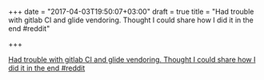 +++
date = "2017-04-03T19:50:07+03:00"
draft = true
title = "Had trouble with gitlab CI and glide vendoring. Thought I could share how I did it in the end  #reddit"

+++

<p><a href="https://t.co/lsbwQfoXzS">Had trouble with gitlab CI and glide vendoring. Thought I could share how I did it in the end  #reddit</a></p>
